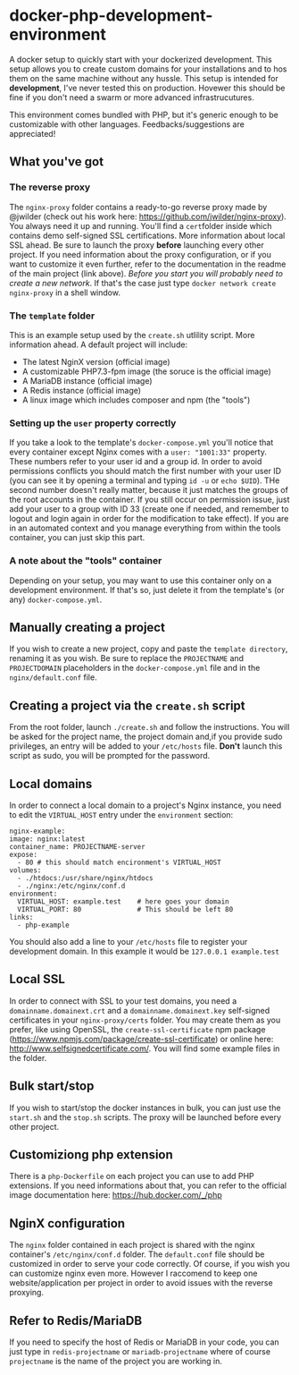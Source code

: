 # docker-php-development-environment
A docker setup to quickly start with your dockerized development. This setup allows you to create custom domains for 
your installations and to hos them on the same machine without any hussle. This setup is intended for __development__, 
I've never tested this on production. Hovewer this should be fine if you don't need a swarm or more advanced 
infrastrucutures.

This environment comes bundled with PHP, but it's generic enough to be customizable with other languages. 
Feedbacks/suggestions are appreciated!

## What you've got
### The reverse proxy
The `nginx-proxy` folder contains a ready-to-go reverse proxy made by @jwilder (check out his work here: 
https://github.com/jwilder/nginx-proxy). You always need it up and running. You'll find a `cert`folder inside which 
contains demo self-signed SSL certifications. More information about local SSL ahead.
Be sure to launch the proxy __before__ launching every other project. If you need information about the proxy 
configuration, or if you want to customize it even further, refer to the documentation in the readme of the main 
project (link above).
*Before you start you will probably need to create a new network*. If that's the case just type `docker network create 
nginx-proxy` in a shell window.

### The `template` folder
This is an example setup used by the `create.sh` utlility script. More information ahead.
A default project will include:
* The latest NginX version (official image)
* A customizable PHP7.3-fpm image (the soruce is the official image)
* A MariaDB instance (official image)
* A Redis instance (official image)
* A linux image which includes composer and npm (the "tools")

### Setting up the `user` property correctly
If you take a look to the template's `docker-compose.yml` you'll notice that every container except Nginx comes with a 
`user: "1001:33"` property. These numbers refer to your user id and a group id. In order to avoid permissions conflicts
you should match the first number with your user ID (you can see it by opening a terminal and typing `id -u` or 
`echo $UID`). THe second number doesn't really matter, because it just matches the groups of the root accounts in
the container. If you still occur on permission issue, just add your user to a group with ID 33 (create one if needed,
and remember to logout and login again in order for the modification to take effect). If you are in an automated context 
and you manage everything from within the tools container, you can just skip this part.

### A note about the "tools" container
Depending on your setup, you may want to use this container only on a development environment. If that's so, just 
delete it from the template's (or any) `docker-compose.yml`.

## Manually creating a project
If you wish to create a new project, copy and paste the `template directory`, renaming it as you wish. Be sure to 
replace the `PROJECTNAME` and `PROJECTDOMAIN` placeholders in the `docker-compose.yml` file and in the 
`nginx/default.conf` file.

## Creating a project via the `create.sh` script
From the root folder, launch `./create.sh` and follow the instructions. You will be asked for the project name, the 
project domain and,if you provide sudo privileges, an entry will be added to your `/etc/hosts` file. __Don't__ launch 
this script as sudo, you will be prompted for the password.

## Local domains
In order to connect a local domain to a project's Nginx instance, you need to edit the `VIRTUAL_HOST` entry under the 
`environment` section:
```
nginx-example:
image: nginx:latest
container_name: PROJECTNAME-server
expose:
  - 80 # this should match encironment's VIRTUAL_HOST
volumes:
  - ./htdocs:/usr/share/nginx/htdocs
  - ./nginx:/etc/nginx/conf.d
environment:
  VIRTUAL_HOST: example.test    # here goes your domain
  VIRTUAL_PORT: 80              # This should be left 80
links:
  - php-example
```
You should also add a line to your `/etc/hosts` file to register your development domain. In this example it would be 
`127.0.0.1 example.test`

## Local SSL
In order to connect with SSL to your test domains, you need a `domainname.domainext.crt` and a 
`domainname.domainext.key` self-signed certificates in your `nginx-proxy/certs` folder. You may create them as you 
prefer, like using OpenSSL, the `create-ssl-certificate` npm package 
(https://www.npmjs.com/package/create-ssl-certificate) or online here: http://www.selfsignedcertificate.com/.
You will find some example files in the folder.

## Bulk start/stop
If you wish to start/stop the docker instances in bulk, you can just use the `start.sh` and the `stop.sh` scripts. 
The proxy will be launched before every other project.

## Customiziong php extension
There is a `php-Dockerfile` on each project you can use to add PHP extensions. If you need informations about that, you 
can refer to the official image documentation here: https://hub.docker.com/_/php 

## NginX configuration
The `nginx` folder contained in each project is shared with the nginx container's `/etc/nginx/conf.d` folder. The 
`default.conf` file should be customized in order to serve your code correctly. Of course, if you wish you can 
customize nginx even more. However I raccomend to keep one website/application per project in order to avoid issues 
with the reverse proxying.

## Refer to Redis/MariaDB
If you need to specify the host of Redis or MariaDB in your code, you can just type in `redis-projectname` or 
`mariadb-projectname` where of course `projectname` is the name of the project you are working in.
